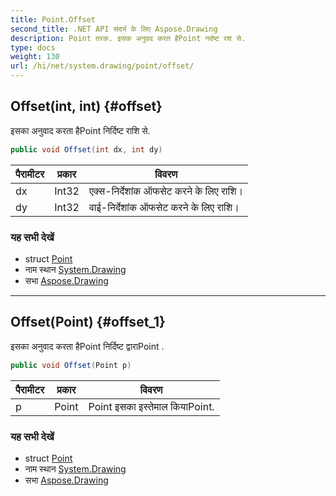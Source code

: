 ```yaml
---
title: Point.Offset
second_title: .NET API संदर्भ के लिए Aspose.Drawing
description: Point तरक. इसक अनुवद करत हैPoint नर्दष्ट रश से.
type: docs
weight: 130
url: /hi/net/system.drawing/point/offset/
---
```

## Offset(int, int) {#offset}

इसका अनुवाद करता हैPoint निर्दिष्ट राशि से.

```csharp
public void Offset(int dx, int dy)
```

| पैरामीटर | प्रकार | विवरण |
| --- | --- | --- |
| dx | Int32 | एक्स-निर्देशांक ऑफसेट करने के लिए राशि। |
| dy | Int32 | वाई-निर्देशांक ऑफसेट करने के लिए राशि। |

### यह सभी देखें

* struct [Point](../)
* नाम स्थान [System.Drawing](../../point/)
* सभा [Aspose.Drawing](../../../)

---

## Offset(Point) {#offset_1}

इसका अनुवाद करता हैPoint निर्दिष्ट द्वाराPoint .

```csharp
public void Offset(Point p)
```

| पैरामीटर | प्रकार | विवरण |
| --- | --- | --- |
| p | Point | Point इसका इस्तेमाल कियाPoint. |

### यह सभी देखें

* struct [Point](../)
* नाम स्थान [System.Drawing](../../point/)
* सभा [Aspose.Drawing](../../../)


